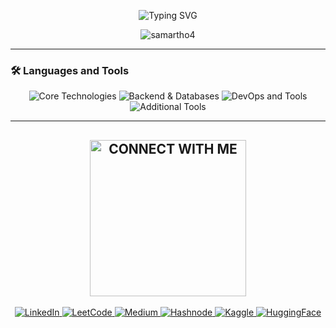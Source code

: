 <!-- Header Section -->
<p align="center">
  <img src="https://readme-typing-svg.demolab.com?font=Fira+Code&size=32&pause=1000&color=0EFFF7&center=true&vCenter=true&width=900&lines=Hi+there%2C+I'm+Samarth+Sharma!+%F0%9F%91%8B;Looking+for+Collaboration!" alt="Typing SVG" />
</p>

<p align="center">
   <img src="https://komarev.com/ghpvc/?username=samartho4&label=Profile%20views&color=0e75b6&style=flat" alt="samartho4" />
</p>

---

### 🛠️ **Languages and Tools**

<p align="center">
  <!-- Core Technologies -->
  <img src="https://skillicons.dev/icons?i=js,ts,react,nextjs,nodejs,express,python,java,cpp,html,css" alt="Core Technologies" />
  
  <!-- Backend & Databases -->
  <img src="https://skillicons.dev/icons?i=django,mysql,postgres,mongodb,sqlite" alt="Backend & Databases" />
  
  <!-- DevOps and Tools -->
  <img src="https://skillicons.dev/icons?i=aws,azure,docker,git,github,heroku,vscode,figma,postman" alt="DevOps and Tools" />
  
  <!-- Additional Tools -->
  <img src="https://skillicons.dev/icons?i=linux,redis,bash,webpack,graphql,cloudflare" alt="Additional Tools" />
</p>

---

<h2 align="center">
  <a href="https://github.com/samartho4/CONNECT.md" style="text-decoration: none;">
    <img src="https://github.com/samartho4/assets/blob/main/golden_button.gif" alt="CONNECT WITH ME" width="250">
  </a>
</h2>


<p align="center">
  <a href="https://linkedin.com/in/samarthxsharma">
    <img src="https://img.shields.io/badge/LinkedIn-blue?style=for-the-badge&logo=linkedin&logoColor=white" alt="LinkedIn" />
  </a>
  <a href="https://leetcode.com/u/samartho4/">
    <img src="https://img.shields.io/badge/LeetCode-FFA116?style=for-the-badge&logo=leetcode&logoColor=white" alt="LeetCode" />
  </a>
  <a href="https://medium.com/@samarthx04">
    <img src="https://img.shields.io/badge/Medium-black?style=for-the-badge&logo=medium&logoColor=white" alt="Medium" />
  </a>
  <a href="https://hashnode.com/@samartho4">
    <img src="https://img.shields.io/badge/Hashnode-2962FF?style=for-the-badge&logo=hashnode&logoColor=white" alt="Hashnode" />
  </a>
  <a href="https://www.kaggle.com/samarth4kaggle">
    <img src="https://img.shields.io/badge/Kaggle-20BEFF?style=for-the-badge&logo=kaggle&logoColor=white" alt="Kaggle" />
  </a>
  <a href="https://huggingface.co/samartho4">
    <img src="https://img.shields.io/badge/HuggingFace-FEB75C?style=for-the-badge&logo=huggingface&logoColor=white" alt="HuggingFace" />
  </a>
</p>

